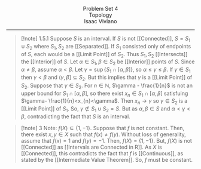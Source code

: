 <p align=center>
Problem Set 4 <br>
Topology <br>
Isaac Viviano
</p>

---

>[!note] 1.5.1
Suppose $S$ is an interval. If $S$ is not [[Connected]], $S=S_{1}\cup S_{2}$ where $S_{1},S_{2}$ are [[Separated]]. If $S_{1}$ consisted only of endpoints of $S$, each would be a [[Limit Point]] of $S_{2}$. Thus $S_{1},S_{2}$ [[Intersects]] the [[Interior]] of $S$. Let $\alpha\in S_{1},\beta\in S_{2}$ be [[Interior]] points of $S$. Since $\alpha≠\beta$, assume $\alpha<\beta$. Let $\gamma=\sup\{S_{1}\cap[\alpha,\beta]\}$, so $\alpha≤\gamma≤\beta$. If $\gamma\in S_{1}$ then $\gamma<\beta$ and $(\gamma,\beta]\subseteq S_{2}$. But this implies that $\gamma$ is a [[Limit Point]] of $S_{2}$. Suppose that $\gamma\in S_{2}$. For $n\in \mathbb{N}$, $\gamma - \frac{1}{n}$ is not an upper bound for $S_{1}\cap[\alpha,\beta]$, so there exist $x_{n}\in S_{1}\cap[\alpha,\beta]$ satisfuing $\gamma- \frac{1}{n}<x_{n}<\gamma$. Then $x_{n}\rightarrow \gamma$ so $\gamma\in S_{2}$ is a [[Limit Point]] of $S_{1}$. So, $\gamma\notin S_{1}\cup S_{2}=S$. But as $\alpha,\beta\in S$ and $\alpha<\gamma<\beta$, contradicting the fact that $S$ is an interval.

>[!note] 3
Note: $f(X)\subseteq\{1,-1\}$. Suppose that $f$ is not constant. Then, there exist $x,y\in X$ such that $f(x)≠f(y)$. Without loss of generality, assume that $f(x)=1$ and $f(y)=-1$. Then, $f(X)=\{1,-1\}$. But, $f(X)$ is not [[Connected]] as [[Intervals are Connected in R]]. As $X$ is [[Connected]], this contradicts the fact that $f$ is [[Continuous]], as stated by the [[Intermediate Value Theorem]]. So, $f$ must be constant.